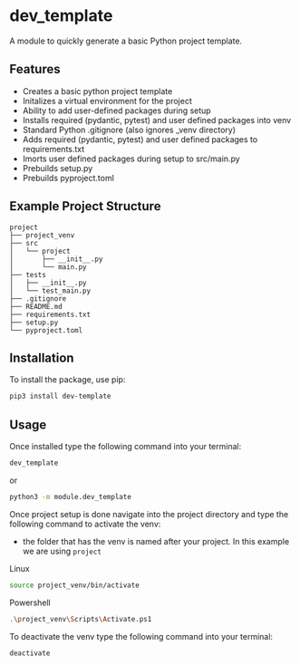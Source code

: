 # dev_template

A module to quickly generate a basic Python project template.

## Features

* Creates a basic python project template
* Initalizes a virtual environment for the project
* Ability to add user-defined packages during setup
* Installs required (pydantic, pytest) and user defined packages into venv
* Standard Python .gitignore (also ignores _venv directory)
* Adds required (pydantic, pytest) and user defined packages to requirements.txt
* Imorts user defined packages during setup to src/main.py
* Prebuilds setup.py
* Prebuilds pyproject.toml

## Example Project Structure

```
project
├── project_venv
├── src
│   └── project
│       ├── __init__.py
│       └── main.py
├── tests
│   ├── __init__.py
│   └── test_main.py
├── .gitignore
├── README.md
├── requirements.txt
├── setup.py
└── pyproject.toml

```

## Installation

To install the package, use pip:

```bash
pip3 install dev-template
```

## Usage

Once installed type the following command into your terminal:

```bash
dev_template
```

or

```bash
python3 -m module.dev_template
```

Once project setup is done navigate into the project directory and type the following command to activate the venv:
* the folder that has the venv is named after your project. In this example we are using `project`

Linux
```bash
source project_venv/bin/activate
```

Powershell
```bash
.\project_venv\Scripts\Activate.ps1
```

To deactivate the venv type the following command into your terminal:

```bash
deactivate
```